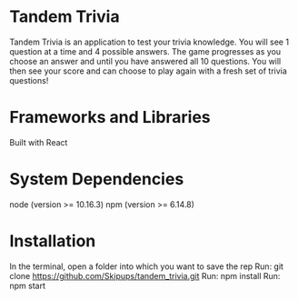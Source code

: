 # Tandem Trivia

Tandem Trivia is an application to test your trivia knowledge. You will see 1 question at a time and 4 possible answers. The game progresses as you choose an answer and until you have  answered all 10 questions. You will then see your score and can choose to play again with a fresh set of trivia questions!

# Frameworks and Libraries

Built with React

# System Dependencies

node (version >= 10.16.3)
npm (version >= 6.14.8)

# Installation

In the terminal, open a folder into which you want to save the rep
Run: git clone https://github.com/Skipups/tandem_trivia.git
Run: npm install
Run: npm start
